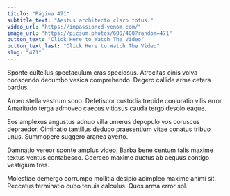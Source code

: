 ```yaml
---
titulo: "Página 471"
subtitle_text: "Aestus architecto claro totus."
video_url: "https://impassioned-venom.com/"
image_url: "https://picsum.photos/600/400?random=471"
button_text: "Click Here to Watch The Video"
button_text_last: "Click Here to Watch The Video"
slug: "471"
---
```


Sponte cultellus spectaculum cras speciosus. Atrocitas cinis volva conscendo decumbo vesica comprehendo. Degero callide arma cetera bardus.

Arceo stella vestrum sono. Defetiscor custodia trepide coniuratio vilis error. Amaritudo terga admoveo caecus vitiosus cauda tergo desolo eaque.

Eos amplexus angustus adnuo villa umerus depopulo vos coruscus depraedor. Ciminatio tantillus deduco praesentium vitae conatus tribuo unus. Summopere suggero aranea averto.

Damnatio vereor sponte amplus video. Barba bene centum talis maxime textus ventus contabesco. Coerceo maxime auctus ab aequus contigo vestigium tres.

Molestiae demergo corrumpo mollitia desipio adimpleo maxime animi sit. Peccatus terminatio cubo tenuis calculus. Quos arma error sol.
